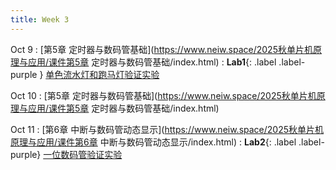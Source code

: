 ```yaml
---
title: Week 3
---
```


Oct 9
: [第5章 定时器与数码管基础](https://www.neiw.space/2025秋单片机原理与应用/课件第5章 定时器与数码管基础/index.html)
: **Lab1**{: .label .label-purple } [单色流水灯和跑马灯验证实验](../labs/lab1-单色流水灯和跑马灯.pdf)

Oct 10
: [第5章 定时器与数码管基础](https://www.neiw.space/2025秋单片机原理与应用/课件第5章 定时器与数码管基础/index.html)

Oct 11
: [第6章 中断与数码管动态显示](https://www.neiw.space/2025秋单片机原理与应用/课件第6章 中断与数码管动态显示/index.html)
: **Lab2**{: .label .label-purple} [一位数码管验证实验](../labs/lab2-一位数码管.pdf)
